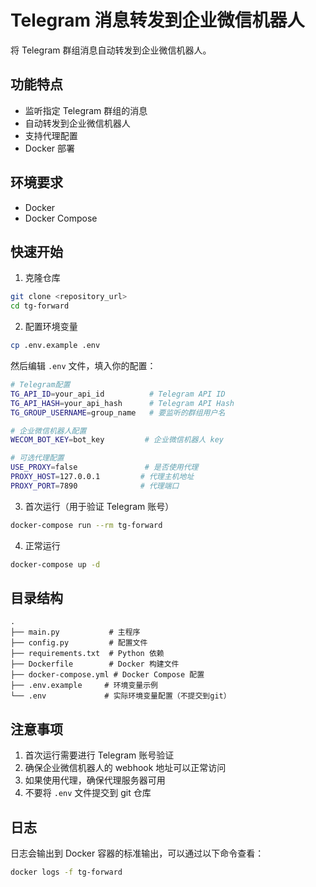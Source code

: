 # Telegram 消息转发到企业微信机器人

将 Telegram 群组消息自动转发到企业微信机器人。

## 功能特点

- 监听指定 Telegram 群组的消息
- 自动转发到企业微信机器人
- 支持代理配置
- Docker 部署

## 环境要求

- Docker
- Docker Compose

## 快速开始

1. 克隆仓库
```bash
git clone <repository_url>
cd tg-forward
```

2. 配置环境变量
```bash
cp .env.example .env
```
然后编辑 `.env` 文件，填入你的配置：
```bash
# Telegram配置
TG_API_ID=your_api_id          # Telegram API ID
TG_API_HASH=your_api_hash      # Telegram API Hash
TG_GROUP_USERNAME=group_name   # 要监听的群组用户名

# 企业微信机器人配置
WECOM_BOT_KEY=bot_key         # 企业微信机器人 key

# 可选代理配置
USE_PROXY=false               # 是否使用代理
PROXY_HOST=127.0.0.1         # 代理主机地址
PROXY_PORT=7890              # 代理端口
```

3. 首次运行（用于验证 Telegram 账号）
```bash
docker-compose run --rm tg-forward
```

4. 正常运行
```bash
docker-compose up -d
```

## 目录结构

```
.
├── main.py           # 主程序
├── config.py         # 配置文件
├── requirements.txt  # Python 依赖
├── Dockerfile        # Docker 构建文件
├── docker-compose.yml # Docker Compose 配置
├── .env.example     # 环境变量示例
└── .env             # 实际环境变量配置（不提交到git）
```

## 注意事项

1. 首次运行需要进行 Telegram 账号验证
2. 确保企业微信机器人的 webhook 地址可以正常访问
3. 如果使用代理，确保代理服务器可用
4. 不要将 `.env` 文件提交到 git 仓库

## 日志

日志会输出到 Docker 容器的标准输出，可以通过以下命令查看：
```bash
docker logs -f tg-forward
```
